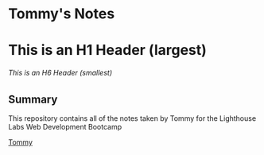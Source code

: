 # Tommy's Notes

# This is an H1 Header (largest)
###### This is an H6 Header (smallest)

## Summary

This repository contains all of the notes taken by Tommy for the Lighthouse Labs Web Development Bootcamp

[Tommy](https://www.lighthouselabs.ca/)

